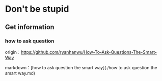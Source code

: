 # Don't be stupid

## Get information

### how to ask question

origin：https://github.com/ryanhanwu/How-To-Ask-Questions-The-Smart-Way

markdown：[how to ask question the smart way](./how to ask question the smart way.md)



